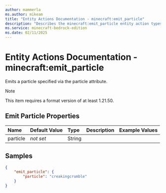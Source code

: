 ```yaml
---
author: mammerla
ms.author: mikeam
title: "Entity Actions Documentation - minecraft:emit_particle"
description: "Describes the minecraft:emit_particle entity action types"
ms.service: minecraft-bedrock-edition
ms.date: 02/11/2025 
---
```


# Entity Actions Documentation - minecraft:emit_particle

Emits a particle specified via the particle attribute.

> [!Note]
> This item requires a format version of at least 1.21.50.


## Emit Particle Properties

|Name       |Default Value |Type |Description |Example Values |
|:----------|:-------------|:----|:-----------|:------------- |
| particle | *not set* | String |  |  | 

## Samples


```json
{
	"emit_particle": {
		"particle": "creakingcrumble"
	}
}
```
